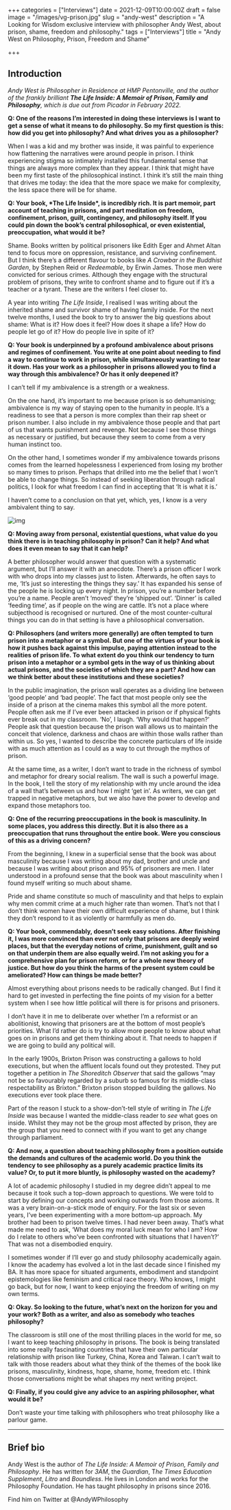 +++
categories = ["Interviews"]
date = 2021-12-09T10:00:00Z
draft = false
image = "/images/vg-prison.jpg"
slug = "andy-west"
description = "A Looking for Wisdom exclusive interview with philosopher Andy West, about prison, shame, freedom and philosophy."
tags = ["Interviews"]
title = "Andy West on Philosophy, Prison, Freedom and Shame"

+++

## Introduction

*Andy West is Philosopher in Residence at HMP Pentonville, and the author of the frankly brilliant **The Life Inside: A Memoir of Prison, Family and Philosophy**, which is due out from Picador in February 2022.* 

**Q: One of the reasons I’m interested in doing these  interviews is I want to get a sense of what it means to do philosophy.  So my first question is this: how did you get into philosophy? And what  drives you as a philosopher?**

When I was a kid and my  brother was inside, it was painful to experience how flattening the  narratives were around people in prison. I think experiencing stigma so  intimately installed this fundamental sense that things are always more  complex than they appear.  I think that might have been my first taste  of the philosophical instinct. I think it’s still the main thing that  drives me today: the idea that the more space we make for complexity,  the less space there will be for shame. 

**Q: Your book, \*The Life Inside\*, is incredibly rich. It is part memoir, part account of teaching in  prisons, and part meditation on freedom, confinement, prison, guilt,  contingency, and philosophy itself. If you could pin down the book’s  central philosophical, or even existential, preoccupation, what would it be?** 

Shame. Books written by political prisoners like  Edith Eger and Ahmet Altan tend to focus more on oppression, resistance, and surviving confinement. But I think there’s a different flavour to  books like *A Crowbar in the Buddhist Garden*, by Stephen Reid or *Redeemable*, by Erwin James. Those men were convicted for serious crimes. Although  they engage with the structural problem of prisons, they write to  confront shame and to figure out if it’s a teacher or a tyrant. These  are the writers I feel closer to.

A year into writing *The Life Inside*, I realised I was writing about the inherited shame and survivor shame  of having family inside. For the next twelve months, I used the book to  try to answer the big questions about shame: What is it? How does it  feel? How does it shape a life? How do people let go of it? How do  people live in spite of it? 

**Q: Your book is  underpinned by a profound ambivalence about prisons and regimes of  confinement. You write at one point about needing to find a way to  continue to work in prison, while simultaneously wanting to tear it  down. Has your work as a philosopher in prisons allowed you to find a  way through this ambivalence? Or has it only deepened it?**

I can’t tell if my ambivalence is a strength or a weakness. 

On the one hand, it’s important to me because prison is so dehumanising;  ambivalence is my way of staying open to the humanity in people. It’s a  readiness to see that a person is more complex than their rap sheet or  prison number. I also include in my ambivalence those people and that  part of us that wants punishment and revenge. Not because I see those  things as necessary or justified, but because they seem to come from a  very human instinct too.  

On the other hand, I sometimes wonder  if my ambivalence towards prisons comes from the learned hopelessness I  experienced from losing my brother so many times to prison. Perhaps that drilled into me the belief that I won’t be able to change things. So  instead of seeking liberation through radical politics, I look for what  freedom I can find in accepting that ‘It is what it is.’ 

I haven’t come to a conclusion on that yet, which, yes, I know is a very ambivalent thing to say.

![img](/images/andy-west.jpg)

**Q: Moving away from personal, existential questions, what value do you  think there is in teaching philosophy in prison? Can it help? And what  does it even mean to say that it can help?**

A better  philosopher would answer that question with a systematic argument, but  I’ll answer it with an anecdote. There’s a prison officer I work with  who drops into my classes just to listen. Afterwards, he often says to  me,  ‘It’s just so interesting the things they say.’ It has expanded his sense of the people he is locking up every night. In prison, you’re a  number before you’re a name. People aren’t ‘moved’ they’re ‘shipped  out’.  ‘Dinner’ is called ‘feeding time’, as if people on the wing are  cattle. It’s not a place where subjecthood is recognised or nurtured.  One of the most counter-cultural things you can do in that setting is  have a philosophical conversation. 

**Q: Philosophers (and  writers more generally) are often tempted to turn prison into a metaphor or a symbol. But one of the virtues of your book is how it pushes back  against this impulse, paying attention instead to the realities of  prison life. To what extent do you think our tendency to turn prison  into a metaphor or a symbol gets in the way of us thinking about actual  prisons, and the societies of which they are a part? And how can we  think better about these institutions and these societies?**

In the public imagination, the prison wall operates as a dividing line  between ‘good people’ and ‘bad people’. The fact that most people only  see the inside of a prison at the cinema makes this symbol all the more  potent. People often ask me if I’ve ever been attacked in prison or if  physical fights ever break out in my classroom. ‘No’, I laugh. ‘Why  would that happen?’ People ask that question because the prison wall  allows us to maintain the conceit that violence, darkness and chaos are  within those walls rather than within us. So yes, I wanted to describe  the concrete particulars of life inside with as much attention as I  could as a way to cut through the mythos of prison. 

At the same  time, as a writer, I don’t want to trade in the richness of symbol and  metaphor for dreary social realism. The wall is such a powerful image.  In the book, I tell the story of my relationship with my uncle around  the idea of a wall that’s between us and how I might ‘get in’. As  writers, we can get trapped in negative metaphors, but we also have the  power to develop and expand those metaphors too. 

**Q: One  of the recurring preoccupations in the book is masculinity. In some  places, you address this directly. But it is also there as a  preoccupation that runs throughout the entire book. Were you conscious  of this as a driving concern?** 

From the beginning, I knew in a superficial sense that the book was about masculinity because I  was writing about my dad, brother and uncle and because I was writing  about prison and 95% of prisoners are men. I later understood in a  profound sense that the book was about masculinity when I found myself  writing so much about shame.

Pride and shame constitute so much of masculinity and that helps to explain why men commit crime at a much  higher rate than women. That’s not that I don’t think women have their  own difficult experience of shame, but I think they don’t respond to it  as violently or harmfully as men do.

**Q: Your book,  commendably, doesn’t seek easy solutions. After finishing it, I was more convinced than ever not only that prisons are deeply weird places, but  that the everyday notions of crime, punishment, guilt and so on that  underpin them are also equally weird. I’m not asking you for a  comprehensive plan for prison reform, or for a whole new theory of  justice. But how do you think the harms of the present system could be  ameliorated? How can things be made better?**

Almost  everything about prisons needs to be radically changed. But I find it  hard to get invested in perfecting the fine points of my vision for a  better system when I see how little political will there is for prisons  and prisoners.

I don’t have it in me to deliberate over whether  I’m a reformist or an abolitionist, knowing that prisoners are at the  bottom of most people’s priorities. What I’d rather do is try to allow  more people to know about what goes on in prisons and get them thinking  about it. That needs to happen if we are going to build any political  will.

In the early 1900s, Brixton Prison was constructing a  gallows to hold executions, but when the affluent locals found out they  protested. They put together a petition in *The Shoreditch Observer* that said the gallows “may not be so favourably regarded by a suburb so famous for its middle-class respectability as Brixton.” Brixton prison  stopped building the gallows. No executions ever took place there. 

Part of the reason I stuck to a show-don’t-tell style of writing in *The Life Inside* was because I wanted the middle-class reader to *see* what goes on inside. Whilst they may not be the group most affected by  prison, they are the group that you need to connect with if you want to  get any change through parliament.

**Q: And now, a question  about teaching philosophy from a position outside the demands and  cultures of the academic world. Do you think the tendency to see  philosophy as a purely academic practice limits its value? Or, to put it more bluntly, is philosophy wasted on the academy?** 

A  lot of academic philosophy I studied in my degree didn’t  appeal to me  because it took such a top-down approach to questions. We were told to  start by defining our concepts and working outwards from those axioms.  It was a very brain-on-a-stick mode of enquiry. For the last six or  seven years, I’ve been experimenting with a more bottom-up approach. My  brother had been to prison twelve times. I had never been away. That’s  what made me need to ask, ‘What does my moral luck mean for who I am?  How do I relate to others who’ve been confronted with situations that I  haven’t?’ That was not a disembodied enquiry. 

I sometimes wonder  if I’ll ever go and study philosophy academically again. I know the  academy has evolved a lot in the last decade since I finished my BA. It  has more space for situated arguments, embodiment and standpoint  epistemologies like feminism and critical race theory. Who knows, I  might go back, but for now, I want to keep enjoying the freedom of  writing on my own terms. 

**Q: Okay. So looking to the  future, what’s next on the horizon for you and your work? Both as a  writer, and also as somebody who teaches philosophy?**

The  classroom is still one of the most thrilling places in the world for me, so I want to keep teaching philosophy in prisons. The book is being  translated into some really fascinating countries that have their own  particular relationship with prison like Turkey, China, Korea and  Taiwan. I can’t wait to talk with those readers about what they think of the themes of the book like prisons, masculinity, kindness, hope,  shame, home, freedom etc. I think those conversations might be what  shapes my next writing project. 

**Q: Finally, if you could give any advice to an aspiring philosopher, what would it be?**

Don’t waste your time talking with philosophers who treat philosophy like a parlour game.

------

## Brief bio

Andy West is the author of *The Life Inside: A Memoir of Prison, Family and Philosophy*.  He has written for *3AM*, the *Guardian*, T*he Times Education Supplement*, *Litro* and *Boundless*. He lives in London and works for the Philosophy Foundation. He has taught philosophy in prisons since 2016.

Find him on Twitter at @AndyWPhilosophy 
